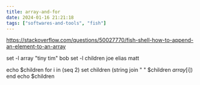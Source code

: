 ```yaml
---
title: array-and-for
date: 2024-01-16 21:21:18
tags: ["softwares-and-tools", "fish"]
---
```

https://stackoverflow.com/questions/50027770/fish-shell-how-to-append-an-element-to-an-array

set -l array "tiny tim" bob
set -l children joe elias matt

echo $children
for i in (seq 2)
    set children (string join " " $children $array[$i])
end
echo $children

